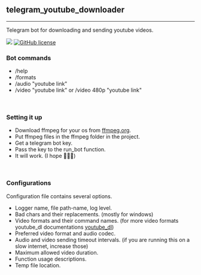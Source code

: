 ## **telegram_youtube_downloader**
---
Telegram bot for downloading and sending youtube videos.

![](https://img.shields.io/github/repo-size/cccaaannn/telegram_youtube_downloader?style=flat-square) [![GitHub license](https://img.shields.io/github/license/cccaaannn/telegram_youtube_downloader?style=flat-square)](https://github.com/cccaaannn/telegram_youtube_downloader/blob/master/LICENSE)


### **Bot commands**
- /help
- /formats
- /audio "youtube link"
- /video "youtube link" or /video 480p "youtube link"

<br/>

### **Setting it up**
- Download ffmpeg for your os from [ffmpeg.org](https://ffmpeg.org/).
- Put ffmpeg files in the ffmpeg folder in the project.
- Get a telegram bot key.
- Pass the key to the run_bot function.
- It will work. (I hope 🤷🏻‍♂️)

<br/>

### **Configurations**
Configuration file contains several options.
- Logger name, file path-name, log level.
- Bad chars and their replacements. (mostly for windows)
- Video formats and their command names. (for more video formats youtube_dl documentations [youtube_dl](https://youtube-dl.org/))
- Preferred video format and audio codec.
- Audio and video sending timeout intervals. (if you are running this on a slow internet, increase those)
- Maximum allowed video duration.
- Function usage descriptions.
- Temp file location.




